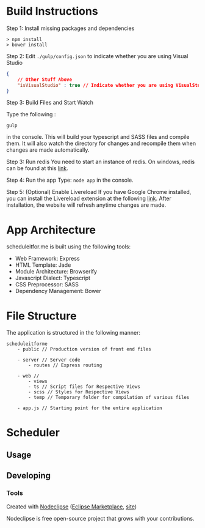 # Build Instructions
Step 1: Install missing packages and dependencies
```
> npm install
> bower install
```

Step 2: Edit `./gulp/config.json` to indicate whether you are using Visual Studio

```json
{
    // Other Stuff Above
    "isVisualStudio" : true // Indicate whether you are using VisualStudio typescript or not.
}
```

Step 3: Build Files and Start Watch

Type the following :

```
gulp
```

in the console. This will build your typescript and SASS files and compile them. It will also watch the directory for changes and recompile them when changes are made automatically.

Step 3: Run redis
You need to start an instance of redis. On windows, redis can be found at this [link]().

Step 4: Run the app
Type: `node app` in the console.

Step 5: (Optional) Enable Livereload
If you have Google Chrome installed, you can install the Livereload extension at the following [link](). After installation, the website will refresh anytime changes are made.

# App Architecture

scheduleitfor.me is built using the following tools:

*   Web Framework: Express
*   HTML Template: Jade
*   Module Architecture: Browserify
*   Javascript Dialect: Typescript
*   CSS Preprocessor: SASS
*   Dependency Management: Bower

# File Structure
The application is structured in the following manner:

```
scheduleitforme
    - public // Production version of front end files

    - server // Server code
        - routes // Express routing

    - web //
        - views
        - ts // Script files for Respective Views
        - scss // Styles for Respective Views
        - temp // Temporary folder for compilation of various files

    - app.js // Starting point for the entire application
```

# Scheduler


## Usage



## Developing



### Tools

Created with [Nodeclipse](https://github.com/Nodeclipse/nodeclipse-1)
 ([Eclipse Marketplace](http://marketplace.eclipse.org/content/nodeclipse), [site](http://www.nodeclipse.org))   

Nodeclipse is free open-source project that grows with your contributions.
